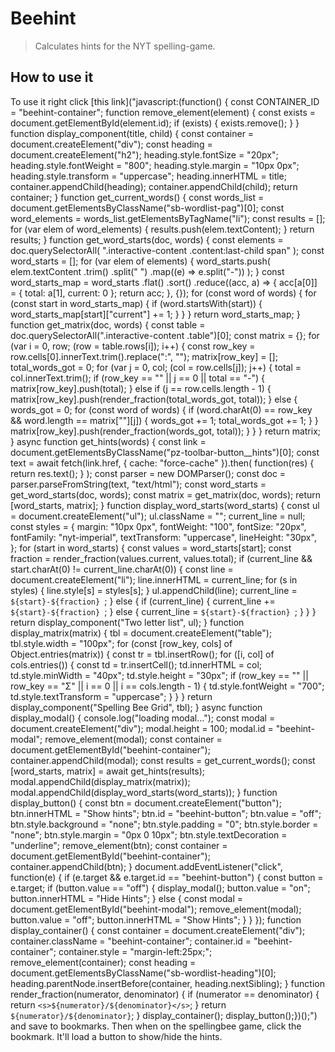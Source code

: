 # Beehint 

> Calculates hints for the NYT spelling-game.

## How to use it

To use it right click [this link]("javascript:(function() {  const CONTAINER_ID = "beehint-container";  function remove_element(element) {    const exists = document.getElementById(element.id);    if (exists) {      exists.remove();    }  }  function display_component(title, child) {    const container = document.createElement("div");    const heading = document.createElement("h2");    heading.style.fontSize = "20px";    heading.style.fontWeight = "800";    heading.style.margin = "10px 0px";    heading.style.transform = "uppercase";    heading.innerHTML = title;    container.appendChild(heading);    container.appendChild(child);    return container;  }  function get_current_words() {    const words_list = document.getElementsByClassName("sb-wordlist-pag")[0];    const word_elements = words_list.getElementsByTagName("li");    const results = [];    for (var elem of word_elements) {      results.push(elem.textContent);    }    return results;  }  function get_word_starts(doc, words) {    const elements = doc.querySelectorAll(      ".interactive-content .content:last-child span"    );    const word_starts = [];    for (var elem of elements) {      word_starts.push(        elem.textContent          .trim()          .split(" ")          .map((e) => e.split("-"))      );    }    const word_starts_map = word_starts      .flat()      .sort()      .reduce((acc, a) => {        acc[a[0]] = { total: a[1], current: 0 };        return acc;      }, {});    for (const word of words) {      for (const start in word_starts_map) {        if (word.startsWith(start)) {          word_starts_map[start]["current"] += 1;        }      }    }    return word_starts_map;  }  function get_matrix(doc, words) {    const table = doc.querySelectorAll(".interactive-content .table")[0];    const matrix = {};    for (var i = 0, row; (row = table.rows[i]); i++) {      const row_key = row.cells[0].innerText.trim().replace(":", "");      matrix[row_key] = [];      total_words_got = 0;      for (var j = 0, col; (col = row.cells[j]); j++) {        total = col.innerText.trim();        if (row_key == "" || j == 0 || total == "-") {          matrix[row_key].push(total);        } else if (j == row.cells.length - 1) {          matrix[row_key].push(render_fraction(total_words_got, total));        } else {          words_got = 0;          for (const word of words) {            if (word.charAt(0) == row_key && word.length == matrix[""][j]) {              words_got += 1;              total_words_got += 1;            }          }          matrix[row_key].push(render_fraction(words_got, total));        }      }    }    return matrix;  }  async function get_hints(words) {    const link = document.getElementsByClassName("pz-toolbar-button__hints")[0];    const text = await fetch(link.href, { cache: "force-cache" }).then(      function(res) {        return res.text();      }    );    const parser = new DOMParser();    const doc = parser.parseFromString(text, "text/html");    const word_starts = get_word_starts(doc, words);    const matrix = get_matrix(doc, words);    return [word_starts, matrix];  }  function display_word_starts(word_starts) {    const ul = document.createElement("ul");    ul.className = "";    current_line = null;    const styles = {      margin: "10px 0px",      fontWeight: "100",      fontSize: "20px",      fontFamily: "nyt-imperial",      textTransform: "uppercase",      lineHeight: "30px",    };    for (start in word_starts) {      const values = word_starts[start];      const fraction = render_fraction(values.current, values.total);      if (current_line && start.charAt(0) != current_line.charAt(0)) {        const line = document.createElement("li");        line.innerHTML = current_line;        for (s in styles) {          line.style[s] = styles[s];        }        ul.appendChild(line);        current_line = `${start}-${fraction} `;      } else {        if (current_line) {          current_line += `${start}-${fraction} `;        } else {          current_line = `${start}-${fraction} `;        }      }    }    return display_component("Two letter list", ul);  }  function display_matrix(matrix) {    tbl = document.createElement("table");    tbl.style.width = "100px";    for (const [row_key, cols] of Object.entries(matrix)) {      const tr = tbl.insertRow();      for ([i, col] of cols.entries()) {        const td = tr.insertCell();        td.innerHTML = col;        td.style.minWidth = "40px";        td.style.height = "30px";        if (row_key == "" || row_key == "Σ" || i == 0 || i == cols.length - 1) {          td.style.fontWeight = "700";          td.style.textTransform = "uppercase";        }      }    }    return display_component("Spelling Bee Grid", tbl);  }  async function display_modal() {    console.log("loading modal...");    const modal = document.createElement("div");    modal.height = 100;    modal.id = "beehint-modal";    remove_element(modal);    const container = document.getElementById("beehint-container");    container.appendChild(modal);    const results = get_current_words();    const [word_starts, matrix] = await get_hints(results);    modal.appendChild(display_matrix(matrix));    modal.appendChild(display_word_starts(word_starts));  }  function display_button() {    const btn = document.createElement("button");    btn.innerHTML = "Show hints";    btn.id = "beehint-button";    btn.value = "off";    btn.style.background = "none";    btn.style.padding = "0";    btn.style.border = "none";    btn.style.margin = "0px 0 10px";    btn.style.textDecoration = "underline";    remove_element(btn);    const container = document.getElementById("beehint-container");    container.appendChild(btn);  }  document.addEventListener("click", function(e) {    if (e.target && e.target.id == "beehint-button") {      const button = e.target;      if (button.value == "off") {        display_modal();        button.value = "on";        button.innerHTML = "Hide Hints";      } else {        const modal = document.getElementById("beehint-modal");        remove_element(modal);        button.value = "off";        button.innerHTML = "Show Hints";      }    }  });  function display_container() {    const container = document.createElement("div");    container.className = "beehint-container";    container.id = "beehint-container";    container.style = "margin-left:25px;";    remove_element(container);    const heading = document.getElementsByClassName("sb-wordlist-heading")[0];    heading.parentNode.insertBefore(container, heading.nextSibling);  }  function render_fraction(numerator, denominator) {    if (numerator == denominator) {      return `<s>${numerator}/${denominator}</s>`;    }    return `${numerator}/${denominator}`;  }  display_container();  display_button();})();") and save to bookmarks. Then when on the spellingbee game, click the bookmark. It'll load a button to show/hide the hints. 
